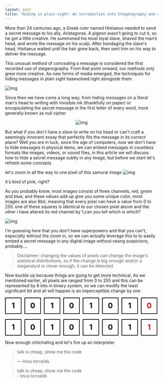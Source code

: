 ```yaml
---
layout: post
title: "Hiding in plain sight: An introduction into Steganography and cryptography"
---
```


More than 24 centuries ago, a Greek ruler named Histiaeus needed to send a secret message to his ally, Aristagoras. A pigeon wasn't going to cut it, so he got a little creative. He summoned his most loyal slave, shaved the man’s head, and wrote the message on his scalp. After bandaging the slave's head, Histiaeus waited until the hair grew back, then sent him on his way to deliver the message.


This unusual method of concealing a message is considered the first recorded use of steganography. From that point onward, our methods only grew more creative. As new forms of media emerged, the techniques for hiding messages in plain sight hasevolved right alongside them.



![img](https://www.tattoolife.com/wp-content/uploads/2021/11/Detail-of-an-illustration-by-Giorgio-De-Gaspari.jpeg)
 

Since then we have come a long way, from hiding messages on a literal man's head to writing with invisible ink (thankfully on paper) or encapsulating the secret message in the first letter of every word, more generally known as null cipher

<div style="text-align:center">
  <img src="https://i.imgur.com/5fnUjMQ.png" alt="img"/>
</div>



But what if you don't have a slave to write on his head or can't craft a seemingly innocent essay that perfectly fits the message in its correct place?
Well you are in luck, since the age of computers, now we don't have to hide messages in physical items, we can embed messages in countless formats like images, videos, or sound files, in this article we will discuss how to hide a secret message subtly in any image,
but before we start let's refresh some concepts

let's zoom in all the way to one pixel of this samurai image
![img](https://i.imgur.com/1jbilJc.jpeg)


it's kind of pink, right?

As you probably know, most images consist of three channels, red, green and blue, and these values add up give you some unique color, most images are also 8bit, meaning that every pixel can have a value from 0 to 255.
one of these squares is identical to our chosen pixel above and the other i have altered its red channel by 1,can you tell which is which?

![img](https://i.imgur.com/uDYktMP.jpeg)

i'm guessing here that you don't have superpowers and that you can't, especially without the zoom in, so we can actually leverage this to 
to easily embed a secret message in any digital image without raisng suspicions, probably....
> Disclaimer: changing the values of pixels can change the image's statstical distributions, so if the change is big enough and/or a steganalyst is clever enough, it can be detected 

Now buckle up because things are going to get more technical,
As we mentioned earlier, all pixels are ranged from 0 to 255 and this can be represented by 8 bits in binary system, so we can modify the least significant bit and all will happen is an imperceptible change by one


<div class="bit-sequence-container">
    <div class="bit-square black">1</div>
    <div class="bit-square black">0</div>
    <div class="bit-square black">1</div>
    <div class="bit-square black">0</div>
    <div class="bit-square black">1</div>
    <div class="bit-square black">0</div>
    <div class="bit-square black">1</div>
    <div class="bit-square red">0</div>
</div>

<br>
<div class="bit-sequence-container">
    <div class="bit-square black">1</div>
    <div class="bit-square black">0</div>
    <div class="bit-square black">1</div>
    <div class="bit-square black">0</div>
    <div class="bit-square black">1</div>
    <div class="bit-square black">0</div>
    <div class="bit-square black">1</div>
    <div class="bit-square red">1</div>
</div>

<style>
    .bit-sequence-container {
        display: flex;
        gap: 10px;
    }
    .bit-square {
        width: 50px;
        height: 50px;
        display: flex;
        justify-content: center;
        align-items: center;
        border: 2px solid black;
        font-size: 24px;
        font-weight: bold;
    }
    .bit-square.black {
        color: black;
    }
    .bit-square.red {
        color: red;
    }
</style>

Now enough chitchating and let's fire up an interpreter
> talk is cheap, show me the code
>
> — linus torvalds

<blockquote>
talk is cheap, show me the code<footer>- linus torvalds</footer>
</blockquote>

